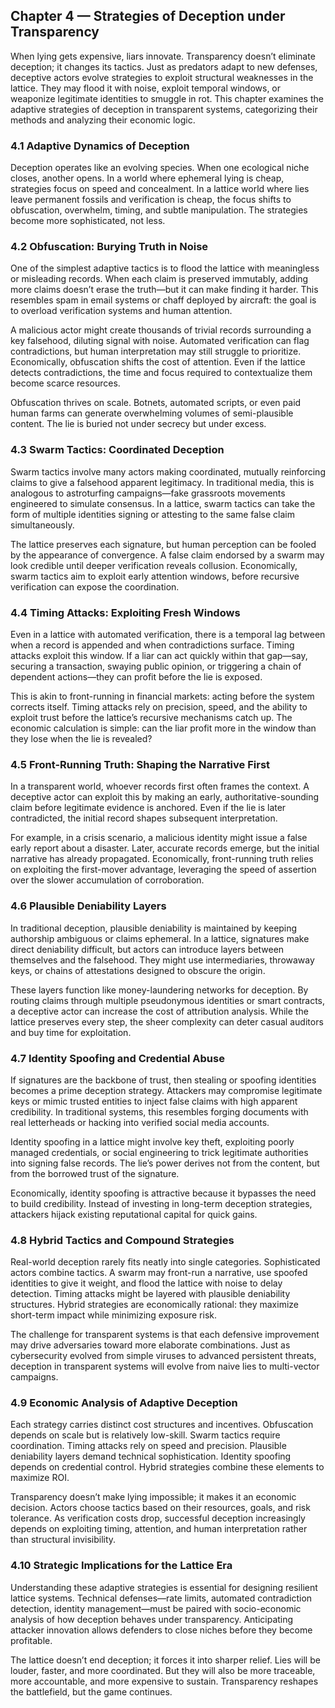 ## **Chapter 4 — Strategies of Deception under Transparency**

When lying gets expensive, liars innovate. Transparency doesn’t eliminate deception; it changes its tactics. Just as predators adapt to new defenses, deceptive actors evolve strategies to exploit structural weaknesses in the lattice. They may flood it with noise, exploit temporal windows, or weaponize legitimate identities to smuggle in rot. This chapter examines the adaptive strategies of deception in transparent systems, categorizing their methods and analyzing their economic logic.

### **4.1 Adaptive Dynamics of Deception**

Deception operates like an evolving species. When one ecological niche closes, another opens. In a world where ephemeral lying is cheap, strategies focus on speed and concealment. In a lattice world where lies leave permanent fossils and verification is cheap, the focus shifts to obfuscation, overwhelm, timing, and subtle manipulation. The strategies become more sophisticated, not less.

### **4.2 Obfuscation: Burying Truth in Noise**

One of the simplest adaptive tactics is to flood the lattice with meaningless or misleading records. When each claim is preserved immutably, adding more claims doesn’t erase the truth—but it can make finding it harder. This resembles spam in email systems or chaff deployed by aircraft: the goal is to overload verification systems and human attention.

A malicious actor might create thousands of trivial records surrounding a key falsehood, diluting signal with noise. Automated verification can flag contradictions, but human interpretation may still struggle to prioritize. Economically, obfuscation shifts the cost of attention. Even if the lattice detects contradictions, the time and focus required to contextualize them become scarce resources.

Obfuscation thrives on scale. Botnets, automated scripts, or even paid human farms can generate overwhelming volumes of semi-plausible content. The lie is buried not under secrecy but under excess.

### **4.3 Swarm Tactics: Coordinated Deception**

Swarm tactics involve many actors making coordinated, mutually reinforcing claims to give a falsehood apparent legitimacy. In traditional media, this is analogous to astroturfing campaigns—fake grassroots movements engineered to simulate consensus. In a lattice, swarm tactics can take the form of multiple identities signing or attesting to the same false claim simultaneously.

The lattice preserves each signature, but human perception can be fooled by the appearance of convergence. A false claim endorsed by a swarm may look credible until deeper verification reveals collusion. Economically, swarm tactics aim to exploit early attention windows, before recursive verification can expose the coordination.

### **4.4 Timing Attacks: Exploiting Fresh Windows**

Even in a lattice with automated verification, there is a temporal lag between when a record is appended and when contradictions surface. Timing attacks exploit this window. If a liar can act quickly within that gap—say, securing a transaction, swaying public opinion, or triggering a chain of dependent actions—they can profit before the lie is exposed.

This is akin to front-running in financial markets: acting before the system corrects itself. Timing attacks rely on precision, speed, and the ability to exploit trust before the lattice’s recursive mechanisms catch up. The economic calculation is simple: can the liar profit more in the window than they lose when the lie is revealed?

### **4.5 Front-Running Truth: Shaping the Narrative First**

In a transparent world, whoever records first often frames the context. A deceptive actor can exploit this by making an early, authoritative-sounding claim before legitimate evidence is anchored. Even if the lie is later contradicted, the initial record shapes subsequent interpretation.

For example, in a crisis scenario, a malicious identity might issue a false early report about a disaster. Later, accurate records emerge, but the initial narrative has already propagated. Economically, front-running truth relies on exploiting the first-mover advantage, leveraging the speed of assertion over the slower accumulation of corroboration.

### **4.6 Plausible Deniability Layers**

In traditional deception, plausible deniability is maintained by keeping authorship ambiguous or claims ephemeral. In a lattice, signatures make direct deniability difficult, but actors can introduce layers between themselves and the falsehood. They might use intermediaries, throwaway keys, or chains of attestations designed to obscure the origin.

These layers function like money-laundering networks for deception. By routing claims through multiple pseudonymous identities or smart contracts, a deceptive actor can increase the cost of attribution analysis. While the lattice preserves every step, the sheer complexity can deter casual auditors and buy time for exploitation.

### **4.7 Identity Spoofing and Credential Abuse**

If signatures are the backbone of trust, then stealing or spoofing identities becomes a prime deception strategy. Attackers may compromise legitimate keys or mimic trusted entities to inject false claims with high apparent credibility. In traditional systems, this resembles forging documents with real letterheads or hacking into verified social media accounts.

Identity spoofing in a lattice might involve key theft, exploiting poorly managed credentials, or social engineering to trick legitimate authorities into signing false records. The lie’s power derives not from the content, but from the borrowed trust of the signature.

Economically, identity spoofing is attractive because it bypasses the need to build credibility. Instead of investing in long-term deception strategies, attackers hijack existing reputational capital for quick gains.

### **4.8 Hybrid Tactics and Compound Strategies**

Real-world deception rarely fits neatly into single categories. Sophisticated actors combine tactics. A swarm may front-run a narrative, use spoofed identities to give it weight, and flood the lattice with noise to delay detection. Timing attacks might be layered with plausible deniability structures. Hybrid strategies are economically rational: they maximize short-term impact while minimizing exposure risk.

The challenge for transparent systems is that each defensive improvement may drive adversaries toward more elaborate combinations. Just as cybersecurity evolved from simple viruses to advanced persistent threats, deception in transparent systems will evolve from naive lies to multi-vector campaigns.

### **4.9 Economic Analysis of Adaptive Deception**

Each strategy carries distinct cost structures and incentives. Obfuscation depends on scale but is relatively low-skill. Swarm tactics require coordination. Timing attacks rely on speed and precision. Plausible deniability layers demand technical sophistication. Identity spoofing depends on credential control. Hybrid strategies combine these elements to maximize ROI.

Transparency doesn’t make lying impossible; it makes it an economic decision. Actors choose tactics based on their resources, goals, and risk tolerance. As verification costs drop, successful deception increasingly depends on exploiting timing, attention, and human interpretation rather than structural invisibility.

### **4.10 Strategic Implications for the Lattice Era**

Understanding these adaptive strategies is essential for designing resilient lattice systems. Technical defenses—rate limits, automated contradiction detection, identity management—must be paired with socio-economic analysis of how deception behaves under transparency. Anticipating attacker innovation allows defenders to close niches before they become profitable.

The lattice doesn’t end deception; it forces it into sharper relief. Lies will be louder, faster, and more coordinated. But they will also be more traceable, more accountable, and more expensive to sustain. Transparency reshapes the battlefield, but the game continues.
